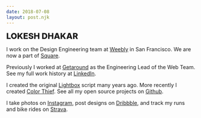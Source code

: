 ```yaml
---
date: 2018-07-08
layout: post.njk
---
```

 
<h1 class="name">Lokesh Dhakar</h1>

I work on the Design Engineering team at [Weebly](//weebly.com) in San Francisco. We are now a part of <a href="//square.com">Square</a>.

Previously I worked at [Getaround](https://www.getaround.com/) as the Engineering Lead of the Web Team. See my full work history at [LinkedIn](https://www.linkedin.com/in/lokeshdhakar).

I created the original [Lightbox](http://lokeshdhakar.com/projects/lightbox2/) script many years ago. More recently I created [Color Thief](http://lokeshdhakar.com/projects/color-thief/). See all my open source projects on [Github](https://github.com/lokesh).

I take photos on [Instagram](https://instagram.com/lokesh), post designs on [Dribbble](https://dribbble.com/lokesh), and track my runs and bike rides on [Strava](https://www.strava.com/athletes/1136437).

<style>
.name {
  margin-top: 0;
  font-size: 22px;
  font-weight: 800;
  text-transform: uppercase;
}
.post {
  font-weight: 700;
}
</style>

